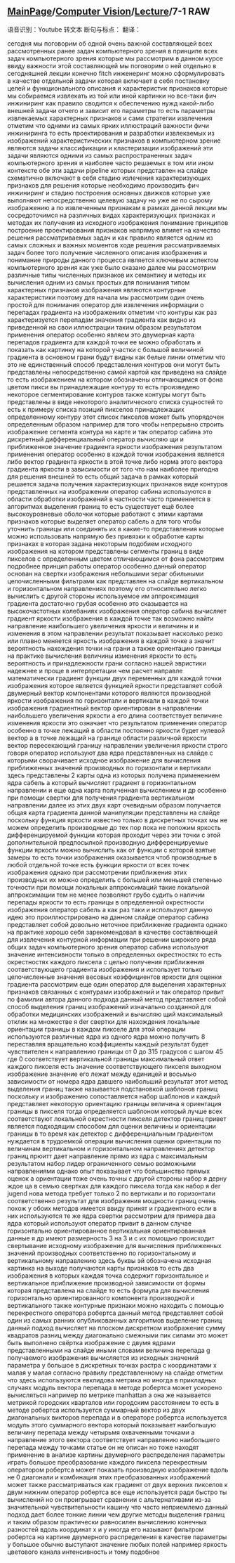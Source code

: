 ## [MainPage](../../index.md)/[Computer Vision](../README.md)/[Lecture](../Lecture.md)/7-1 RAW

语音识别：Youtube 转文本
断句与标点：
翻译：

сегодня мы поговорим об одной очень важной составляющей всех рассмотренных ранее задач компьютерного зрения в принципе всех задач компьютерного зрения которые мы рассмотрим в данном курсе ввиду важности этой составляющей мы поговорим о ней отдельно в сегодняшней лекции конечно fitch инженеринг можно сформулировать в качестве отдельной задачи которая включает в себя постановку целей и функционального описания и характеристик признаков которые мы собираемся извлекать из той или иной картинки но все-таки фич инжиниринг как правило сводится к обеспечению нужд какой-либо внешней задачи отчего и зависит его параметры то есть параметры извлекаемых характерных признаков и сами стратегии извлечения отметим что одними из самых ярких иллюстраций важности фичи инжиниринга то есть проектирования и разработки извлекаемых из изображений характеристических признаков в компьютерном зрение являются задачи классификации и кластеризации изображений эти задачи являются одними из самых распространенных задач компьютерного зрения и наиболее часто решаемых в том или ином контексте обе эти задачи pipeline которых представлен на слайде схематично включают в себя стадию излечения характеризующих признаков для решения которые необходимо производить фич инжиниринг и стадию построения основных движков которые уже выполняют непосредственно целевую задачу но уже не по сырому изображению а по извлеченным признакам в рамках данной лекции мы сосредоточимся на различных видах характеризующих признаках и методах их получения из исходного изображения понимание принципов построение проектирования признаков напрямую влияет на качество решения рассматриваемых задач и как правило является одним из самых сложных и важных моментов ходе решения рассматриваемых задач более того получение численного описания изображения и понимание природы данного процесса является ключевым аспектом компьютерного зрения как уже было сказано далее мы рассмотрим различные типы численных признаков их семантику и методы их вычисления одним из самых простых для понимания типом характерных признаков изображения являются контурные характеристики поэтому для начала мы рассмотрим один очень простой для понимания оператор для извлечения информации о перепадах градиента на изображениях отметим что контуры как раз характеризуется перепадам значения градиента как видно из приведенной на свои иллюстрации таким образом результатом применения оператор особенно являем это двумерная карта перепадов градиента для каждой точки ее можно обработать и показать как картинку на которой участки с большой величиной градиента в основном грани будут видны как белые линии отметим что это не единственный способ представления контуров они могут быть представлены непосредственно самой картой как приведена на слайде то есть изображением на котором обозначены отличающимся от фона цветом пикси вы принадлежащие контуру то есть произведено некоторое сегментирование контуров также контуры могут быть представлены в виде некоторого аналитического списка сущностей то есть к примеру списка позиций пикселов принадлежащих определенному контуру этот список пикселов может быть упорядочен определенным образом например для того чтобы непрерывно строить изображение сегмента контура на карте и так оператор сабина это дискретный дифференциальный оператор вычисляю щи и приближенное значение градиента яркости изображения результатом применения оператор особенно в каждой точки изображения является либо вектор градиента яркости в этой точке либо норма этого вектора градиента яркости в зависимости от того что нам наиболее пригодна для решения внешней то есть общий задача в рамках который решается задача получения характеризующих признаков виде контуров представленных на изображении оператор сабина используются в области обработки изображений в частности часто применяется в алгоритмах выделения границ то есть существует ещё более высокоуровневые оболочки которые работают с этими картами признаков которые выделяет оператор сабель а для того чтобы уточнить границы или соединять их в какие-то представления которые можно использовать напрямую без привязки к обработке карты признаках в которая задана некоторым подобием исходного изображения на котором представлены сегменты границ в виде пикселов с определенным цветом отличающимся от фона рассмотрим подробнее принцип работы оператор особенно данный оператор основан на свертки изображения небольшими separ обильными целочисленными фильтрами как представлен на слайде вертикальном и горизонтальном направлениях поэтому его относительно легко вычислить с другой стороны используемое им аппроксимация градиента достаточно грубая особенно это сказывается на высокочастотных колебаниях изображения оператор сабина вычисляет градиент яркости изображения в каждой точке так возможно найти направление наибольшего увеличения яркости и величины и и изменения в этом направлении результат показывает насколько резко или плавно меняется яркость изображения в каждой точке а значит вероятность нахождения точки на грани а также ориентацию границы на практике вычисления величины изменения яркости то есть вероятность и принадлежности грани согласно нашей эвристики надежнее и проще в интерпретации чем расчет направле математически градиент функции двух переменных для каждой точки изображения которое является функцией яркости представляет собой двумерный вектор компонентами которого являются производной яркости изображения по горизонтали и вертикали в каждой точки изображения градиентный вектор ориентирован в направлении наибольшего увеличения яркости а его длина соответствует величине изменения яркости это означает что результатом применения оператор особенно в точке лежащий в области постоянно яркости будет нулевой вектор а в точке лежащий на границе области различной яркости вектор пересекающий границу направлении увеличения яркости строго говоря оператор используют два ядра представленных на слайде с которыми сворачивает исходное изображение для вычисления приближенных значений производных по горизонтали и вертикали здесь представлены 2 карты одна из которых получена применением ядра сабель а который вычисляет градиент в горизонтальном направлении и еще одна карта полученная вычислением и др особенно при помощи свертки для получения градиента вертикальном направлении далее из этих двух карт очевидным образом получается общая карта градиента данной манипуляции представлены на слайде поскольку функция яркости известно только в дискретных точках мы не можем определить производные до тех пор пока не положим яркость дифференцируемой функции которая проходит через эти точки с этой дополнительной предпосылкой производную дифференцируемые функции яркости можно вычислить как от функции с которой взятые замеры то есть точки изображения оказывается чтоб производные в любой отдельной точке есть функции яркости от всех точек изображения однако при рассмотрении приближения этих производных их можно определить с большей или меньшей степенью точности при помощи локальных аппроксимаций такие локальной аппроксимации тем не менее позволяют грубо судить о наличии перепады яркости то есть границы в определенной окрестности изображения оператор сабель а как раз таки и используют данную идею это проиллюстрировано на данном слайде оператор сабина представляет собой довольно неточное приближение градиента однако на практике хорошо себя зарекомендовал в качестве составляющей для извлечения контурной информации при решении широкого ряда общих задач компьютерного зрения оператор сабина используют значение интенсивности только в определенных окрестностях то есть окрестностях каждого пиксела с целью получения приближения соответствующего градиента изображения и использует только целочисленные значения весовых коэффициентов яркости для оценки градиента рассмотрим еще один оператор для выделения характерных признаков связанных с контурами изображений и так оператор привит по фамилии автора данного подхода данный метод представляет собой способ выделения границ изображений изначально созданной для обработки медицинских изображений и вычисляю щий максимальный отклик на множестве я der свертки для нахождения локальные ориентации границы в каждом пикселе для этой операции используются различные ядра из одного ядра можно получить 8 переставляя вращательно коэффициенты каждый результат будет чувствителен к направлению границы от 0 до 315 градусов с шагом 45 где 0 соответствует вертикальной границы максимальный ответ каждого пикселя есть значение соответствующего пикселя выходном изображение значение его лежат между единицей и восьмью зависимости от номера ядра давшего наибольший результат этот метод выделения границ также называется подстановкой шаблонов границ поскольку и изображению сопоставляется набор шаблонов и каждый представляет некоторую ориентацию границы величина я ориентация границы в пикселя тогда определяется шаблоном который лучше всех соответствуют локальной окрестности пикселя детектор границ привет является подходящим способом для оценки величины и ориентации границы в то время как детектор с дифференциальным градиентом нуждается в трудоемкой операции вычисления оценки ориентации по величинам вертикальном и горизонтальном направлениях детектор границ прюитт дает направление прямо из ядра с максимальным результатом набор лидер ограниченного семью возможными направлениями однако опыт показывает что большинство прямых оценок а ориентации тоже очень точны с другой стороны набор я дерну ждое ца в семью свертках для каждого пиксела тогда как набор я der jugend нова метода требует только 2 по вертикали и по горизонтали соответственно результат для изображения мощности границ очень похож у обоих методов имеется ввиду принят и градиентного если в них используются те же ядра свертки рассмотрим для примера два ядра который используют оператор привит в данном случае горизонтально ориентированное вертикальная ориентированная данные я др имеют размерность 3 на 3 и с их помощью происходит свертывание исходному изображение для вычисления приближенных значений производных соответственно по горизонтальному и вертикальному направлению здесь буквы эй обозначена исходная картинка на выходе получаются карты признаков то есть два изображения в которых каждая точка содержит горизонтальное и вертикальное приближение производной зависимости от формы которая представлена на слайде то есть формула для вычисления горизонтально ориентированного компонента производной и вертикального также контурные признаки можно находить с помощью перекрестного оператора робертса данный метод представляет собой один из самых ранних опубликованных алгоритмов выделение границ данный подход вычисляет на плоском дискретном изображение сумму квадратов разниц между диагонально смежными пик силами это может быть выполнено свёртка изображение с двумя ядрами представленными на слайде иными словами величина перепада g получаемого изображения вычисляется из исходных значений параметра y большое в дискретных точках растра с координатами x малая y малая согласно правилу представленному на слайде отметим что здесь используются евклидова метрика но иногда в прикладных случаях модуль вектора перепада в методе робертса может ускорено вычисляться например по метрике manhattan а она же называется метрикой городских кварталов или городским расстоянием то есть в методе робертса используется суммарный вектор из двух диагональных викторов перепада и в операторе робертса используется модуль этого суммарного вектора который показывает наибольшую величину перепада между четырьмя охваченными точками а направление этого вектора соответствует направлению наибольшего перепада между точками статье он не описан но тоже находят применение в анализе картины двумерного распределения параметры играть большое преобразование каждого пиксела перекрестным оператором робертса может показать производную изображение вдоль не 0 диагонали и комбинация этих преобразованных изображений может также рассматриваться как градиент от двух верхних пикселов к двум нижним оператор робертса все еще используется ради быстро ты вычислений но он проигрывает сравнении с альтернативами из-за значительной чувствительности кашину что часто неприемлемо данный подход дает более тонкие линии чем другие методы выделения границ и таким образом практически равносилен вычислению конечных разностей вдоль координат x и y иногда его называют фильтром робертса на картине двумерного распределения в качестве параметры y большое обычно выступают значение любых полей например яркость цветового канала интенсивность и тому подобное 